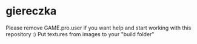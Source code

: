 # giereczka

Please remove GAME.pro.user if you want help and start working with this repository :)
Put textures from images to your "build folder"
